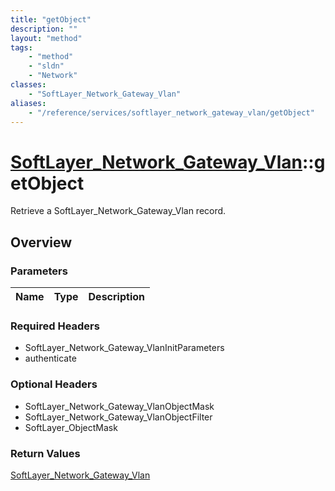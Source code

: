 ```yaml
---
title: "getObject"
description: ""
layout: "method"
tags:
    - "method"
    - "sldn"
    - "Network"
classes:
    - "SoftLayer_Network_Gateway_Vlan"
aliases:
    - "/reference/services/softlayer_network_gateway_vlan/getObject"
---
```

# [SoftLayer_Network_Gateway_Vlan](/reference/services/SoftLayer_Network_Gateway_Vlan)::getObject

Retrieve a SoftLayer_Network_Gateway_Vlan record.


## Overview 


### Parameters 
|Name | Type | Description |
| --- | --- | --- |


### Required Headers
* SoftLayer_Network_Gateway_VlanInitParameters
* authenticate

### Optional Headers
* SoftLayer_Network_Gateway_VlanObjectMask
* SoftLayer_Network_Gateway_VlanObjectFilter
* SoftLayer_ObjectMask

### Return Values
<a href='/reference/datatypes/SoftLayer_Network_Gateway_Vlan'>SoftLayer_Network_Gateway_Vlan </a>

